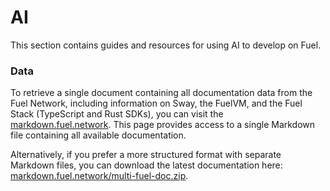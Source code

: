 # AI

This section contains guides and resources for using AI to develop on Fuel.

### Data

To retrieve a single document containing all documentation data from the Fuel Network, including information on Sway, the FuelVM, and the Fuel Stack (TypeScript and Rust SDKs), you can visit the [markdown.fuel.network](https://markdown.fuel.network/). This page provides access to a single Markdown file containing all available documentation.

Alternatively, if you prefer a more structured format with separate Markdown files, you can download the latest documentation here: [markdown.fuel.network/multi-fuel-doc.zip](http://markdown.fuel.network/multi-fuel-doc.zip).
